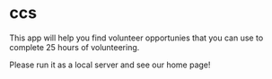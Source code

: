 # ccs
This app will help you find volunteer opportunies that you can use to complete 25 hours of volunteering.

Please run it as a local server and see our home page!

